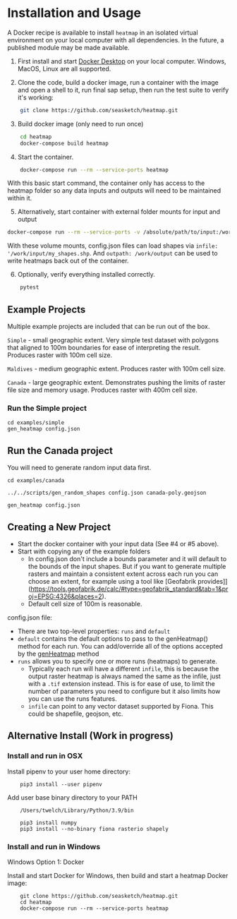 # Installation and Usage

A Docker recipe is available to install `heatmap` in an isolated virtual environment on your local computer with all dependencies.  In the future, a published module may be made available.

1. First install and start [Docker Desktop](https://www.docker.com/) on your local computer.  Windows, MacOS, Linux are all supported.

2. Clone the code, build a docker image, run a container with the image and open a shell to it, run final sap setup, then run the test suite to verify it's working:
```bash
    git clone https://github.com/seasketch/heatmap.git
```

3. Build docker image (only need to run once)
```bash
    cd heatmap
    docker-compose build heatmap
```

4. Start the container.
```bash
    docker-compose run --rm --service-ports heatmap
```
With this basic start command, the container only has access to the heatmap folder so any data inputs and outputs will need to be maintained within it.

5. Alternatively, start container with external folder mounts for input and output
```bash
docker-compose run --rm --service-ports -v /absolute/path/to/input:/work/input -v /absolute/path/to/output:/work/output  heatmap
```
With these volume mounts, config.json files can load shapes via `infile: '/work/input/my_shapes.shp`.  And `outpath: /work/output` can be used to write heatmaps back out of the container.

6. Optionally, verify everything installed correctly.
```bash
    pytest
```

## Example Projects

Multiple example projects are included that can be run out of the box.

`Simple` - small geographic extent.  Very simple test dataset with polygons that aligned to 100m boundaries for ease of interpreting the result.  Produces raster with 100m cell size.

`Maldives` - medium geographic extent.  Produces raster with 100m cell size.

`Canada` - large geographic extent. Demonstrates pushing the limits of raster file size and memory usage.  Produces raster with 400m cell size.

### Run the Simple project

```
cd examples/simple
gen_heatmap config.json
```

## Run the Canada project
You will need to generate random input data first.

```
cd examples/canada

../../scripts/gen_random_shapes config.json canada-poly.geojson

gen_heatmap config.json
```

## Creating a New Project

* Start the docker container with your input data (See #4 or #5 above).
* Start with copying any of the example folders
  * In config.json don't include a bounds parameter and it will default to the bounds of the input shapes.  But if you want to generate multiple rasters and maintain a consistent extent across each run you can choose an extent, for example using a tool like [Geofabrik provides]](https://tools.geofabrik.de/calc/#type=geofabrik_standard&tab=1&proj=EPSG:4326&places=2).
  * Default cell size of 100m is reasonable.

config.json file:
* There are two top-level properties: `runs` and `default`
* `default` contains the default options to pass to the genHeatmap() method for each run.  You can add/override all of the options accepted by the [genHeatmap](https://github.com/seasketch/heatmap/blob/main/lib/heatmap/gen_heatmap.py#L40>) method
* `runs` allows you to specify one or more runs (heatmaps) to generate.
  * Typically each run will have a different `infile`, this is because the output raster heatmap is always named the same as the infile, just with a `.tif` extension instead.  This is for ease of use, to limit the number of parameters you need to configure but it also limits how you can use the runs features. 
  * `infile` can point to any vector dataset supported by Fiona.  This could be shapefile, geojson, etc.

## Alternative Install (Work in progress)

### Install and run in OSX

Install pipenv to your user home directory:

```
    pip3 install --user pipenv
```

Add user base binary directory to your PATH

```
    /Users/twelch/Library/Python/3.9/bin
```

```
    pip3 install numpy
    pip3 install --no-binary fiona rasterio shapely
```

### Install and run in Windows

Windows Option 1: Docker

Install and start Docker for Windows, then build and start a heatmap Docker image:

```
    git clone https://github.com/seasketch/heatmap.git
    cd heatmap
    docker-compose run --rm --service-ports heatmap
```
